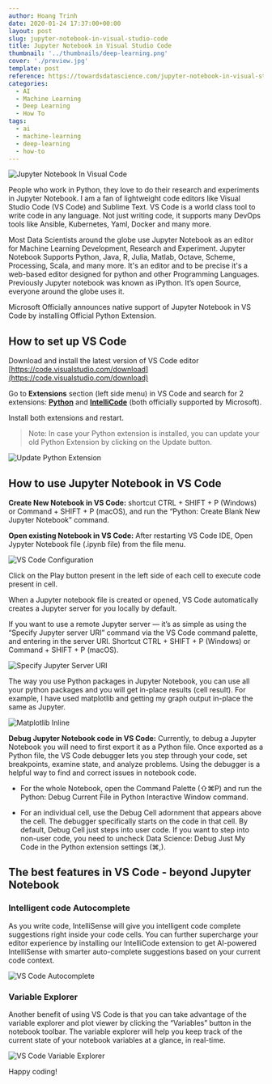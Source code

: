 ```yaml
---
author: Hoang Trinh
date: 2020-01-24 17:37:00+00:00
layout: post
slug: jupyter-notebook-in-visual-studio-code
title: Jupyter Notebook in Visual Studio Code
thumbnail: '../thumbnails/deep-learning.png'
cover: './preview.jpg'
template: post
reference: https://towardsdatascience.com/jupyter-notebook-in-visual-studio-code-3fc21a36fe43
categories:
  - AI
  - Machine Learning
  - Deep Learning
  - How To
tags:
  - ai
  - machine-learning
  - deep-learning
  - how-to
---
```


![Jupyter Notebook In Visual Code](./jupyter-notebook-visual-code.png)

People who work in Python, they love to do their research and experiments in Jupyter Notebook. I am a fan of lightweight code editors like Visual Studio Code (VS Code) and Sublime Text. VS Code is a world class tool to write code in any language. Not just writing code, it supports many DevOps tools like Ansible, Kubernetes, Yaml, Docker and many more.

Most Data Scientists around the globe use Jupyter Notebook as an editor for Machine Learning Development, Research and Experiment. Jupyter Notebook Supports Python, Java, R, Julia, Matlab, Octave, Scheme, Processing, Scala, and many more. It's an editor and to be precise it's a web-based editor designed for python and other Programming Languages. Previously Jupyter notebook was known as iPython. It’s open Source, everyone around the globe uses it.

Microsoft Officially announces native support of Jupyter Notebook in VS Code by installing Official Python Extension.

## How to set up VS Code

Download and install the latest version of VS Code editor [https://code.visualstudio.com/download](https://code.visualstudio.com/download)

Go to **Extensions** section (left side menu) in VS Code and search for 2 extensions: [**Python**](https://marketplace.visualstudio.com/items?itemName=ms-python.python) and [**IntelliCode**](https://marketplace.visualstudio.com/items?itemName=VisualStudioExptTeam.vscodeintellicode) (both officially supported by Microsoft).

Install both extensions and restart.

> Note: In case your Python extension is installed, you can update your old Python Extension by clicking on the Update button.

![Update Python Extension](./update-python-extension.png)

## How to use Jupyter Notebook in VS Code

**Create New Notebook in VS Code:** shortcut CTRL + SHIFT + P (Windows) or Command + SHIFT + P (macOS), and run the “Python: Create Blank New Jupyter Notebook” command.

**Open existing Notebook in VS Code:** After restarting VS Code IDE, Open Jypyter Notebook file (.ipynb file) from the file menu.

![VS Code Configuration](./vs-code-1.png)

Click on the Play button present in the left side of each cell to execute code present in cell.

When a Jupyter notebook file is created or opened, VS Code automatically creates a Jupyter server for you locally by default.

If you want to use a remote Jupyter server — it’s as simple as using the “Specify Jupyter server URI” command via the VS Code command palette, and entering in the server URI. Shortcut CTRL + SHIFT + P (Windows) or Command + SHIFT + P (macOS).

![Specify Jupyter Server URI](./specify-jupyter-server-uri.png)

The way you use Python packages in Jupyter Notebook, you can use all your python packages and you will get in-place results (cell result). For example, I have used matplotlib and getting my graph output in-place the same as Jupyter.

![Matplotlib Inline](./matplotlib-inline.png)

**Debug Jupyter Notebook code in VS Code:** Currently, to debug a Jupyter Notebook you will need to first export it as a Python file. Once exported as a Python file, the VS Code debugger lets you step through your code, set breakpoints, examine state, and analyze problems. Using the debugger is a helpful way to find and correct issues in notebook code.

- For the whole Notebook, open the Command Palette (⇧⌘P) and run the Python: Debug Current File in Python Interactive Window command.

- For an individual cell, use the Debug Cell adornment that appears above the cell. The debugger specifically starts on the code in that cell. By default, Debug Cell just steps into user code. If you want to step into non-user code, you need to uncheck Data Science: Debug Just My Code in the Python extension settings (⌘,).

## The best features in VS Code - beyond Jupyter Notebook

### Intelligent code Autocomplete

As you write code, IntelliSense will give you intelligent code complete suggestions right inside your code cells. You can further supercharge your editor experience by installing our IntelliCode extension to get AI-powered IntelliSense with smarter auto-complete suggestions based on your current code context.

![VS Code Autocomplete](./vscode-autocomplete.gif)

### Variable Explorer

Another benefit of using VS Code is that you can take advantage of the variable explorer and plot viewer by clicking the “Variables” button in the notebook toolbar. The variable explorer will help you keep track of the current state of your notebook variables at a glance, in real-time.

![VS Code Variable Explorer](./vscode-variable-explorer.gif)

Happy coding!
